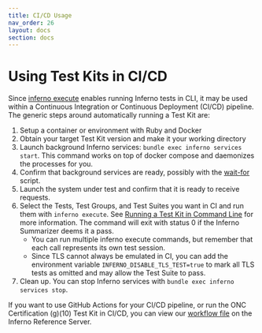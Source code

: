```yaml
---
title: CI/CD Usage
nav_order: 26
layout: docs
section: docs
---
```


# Using Test Kits in CI/CD

Since [inferno
execute](/docs/getting-started/inferno-cli.html#running-a-test-kit-in-command-line)
enables running Inferno tests in CLI, it may be used within a Continuous
Integration or Continuous Deployment (CI/CD) pipeline. The generic steps around
automatically running a Test Kit are:

 1. Setup a container or environment with Ruby and Docker
 2. Obtain your target Test Kit version and make it your working directory
 3. Launch background Inferno services: `bundle exec inferno services start`. This
command works on top of docker compose and daemonizes the processes for you.
 4. Confirm that background services are ready, possibly with the [wait-for](https://github.com/eficode/wait-for) script.
 5. Launch the system under test and confirm that it is ready to receive requests.
 6. Select the Tests, Test Groups, and Test Suites you want in CI and run them
with `inferno execute`. See
[Running a Test Kit in Command Line](/docs/getting-started/inferno-cli.html#running-a-test-kit-in-command-line)
for more information. The command will exit with status 0 if the Inferno Summarizer deems
it a pass.
    + You can run multiple inferno execute commands, but remember that each call represents
its own test session.
    + Since TLS cannot always be emulated in CI, you can add the environment variable
`INFERNO_DISABLE_TLS_TEST=true` to mark all TLS tests as omitted and may allow the
Test Suite to pass.
 7. Clean up. You can stop Inferno services with `bundle exec inferno services stop`.

If you want to use GitHub Actions for your CI/CD pipeline, or run the
ONC Certification (g)(10) Test Kit in CI/CD, you can view our [workflow file](https://github.com/inferno-framework/inferno-reference-server/blob/5e0d06ad5414efa93499fd3de093e29cf5e6d9d1/.github/workflows/inferno_ci.yml)
on the Inferno Reference Server.
